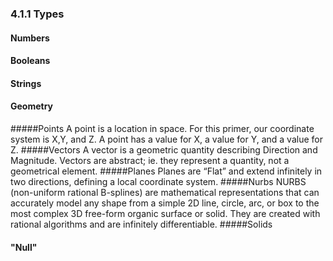 ### 4.1.1 Types
#### Numbers
#### Booleans
#### Strings
#### Geometry
#####Points
A point is a location in space. For this primer, our coordinate system is X,Y, and Z. A point has a value for X, a value for Y, and a value for Z.
#####Vectors
A vector is a geometric quantity describing Direction and Magnitude. Vectors are abstract; ie. they represent a quantity, not a geometrical element.
#####Planes
Planes are “Flat” and extend infinitely in two directions, defining a local coordinate system. 
#####Nurbs
NURBS (non-uniform rational B-splines) are mathematical representations that can accurately model any shape from a simple 2D line, circle, arc, or box to the most complex 3D free-form organic surface or solid.  They are created with rational algorithms and are infinitely differentiable.
#####Solids
#### "Null"
